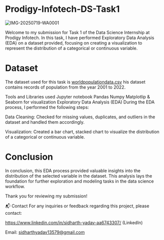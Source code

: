 # Prodigy-Infotech-DS-Task1
![IMG-20250719-WA0001](https://github.com/user-attachments/assets/77655f25-93cc-4d72-9369-e542fa90fdc7)

Welcome to my submission for Task 1 of the Data Science Internship at Prodigy Infotech. In this task, I have performed Exploratory Data Analysis (EDA) on a dataset provided, focusing on creating a visualization to represent the distribution of a categorical or continuous variable.

# Dataset
The dataset used for this task is  [worldpopulationdata.csv](https://github.com/user-attachments/files/21325209/worldpopulationdata.csv)
his dataset contains records of population from the year 2001 to 2022.

Tools and Libraries used
Jupyter notebook
Pandas
Numpy
Matplotlip & Seaborn for visualization
Exploratory Data Analysis (EDA)
During the EDA process, I performed the following steps:

Data Cleaning: Checked for missing values, duplicates, and outliers in the dataset and handled them accordingly.

Visualization: Created a bar chart, stacked chart to visualize the distribution of a categorical or continuous variable.

# Conclusion
In conclusion, this EDA process provided valuable insights into the distribution of the selected variable in the dataset. This analysis lays the foundation for further exploration and modeling tasks in the data science workflow.

Thank you for reviewing my submission!

📬 Contact
For any inquiries or feedback regarding this project, please contact:

https://www.linkedin.com/in/sidharth-yadav-aa6743307/ (LinkedIn)

Email: sidharthyadav13579@gmail.com

